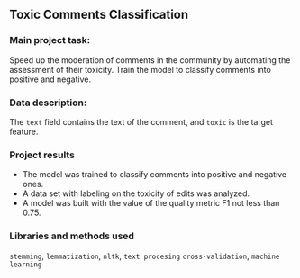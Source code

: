 ## Toxic Comments Classification

### Main project task:
Speed up the moderation of comments in the community by automating the assessment of their toxicity.
Train the model to classify comments into positive and negative.

### Data description:
The `text` field contains the text of the comment, and `toxic` is the target feature.

### Project results
- The model was trained to classify comments into positive and negative ones. 
- A data set with labeling on the toxicity of edits was analyzed.
- A model was built with the value of the quality metric F1 not less than 0.75. 

### Libraries and methods used 
`stemming`, `lemmatization`, `nltk`, `text procesing` `cross-validation`, `machine learning`

